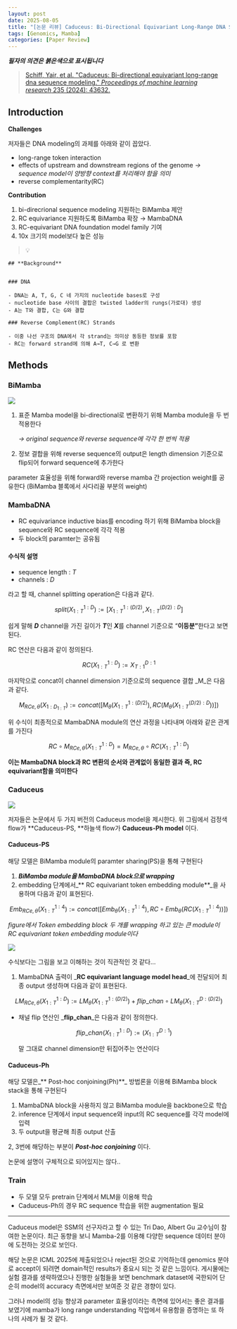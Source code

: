 ```yaml
---
layout: post
date: 2025-08-05
title: "[논문 리뷰] Caduceus: Bi-Directional Equivariant Long-Range DNA Sequence Modeling"
tags: [Genomics, Mamba]
categories: [Paper Review]
---
```


<span class="notion-red">_**필자의 의견은 붉은색으로 표시됩니다**_</span>


> [Schiff, Yair, et al. "Caduceus: Bi-directional equivariant long-range dna sequence modeling." ](https://pmc.ncbi.nlm.nih.gov/articles/PMC12189541/)[_Proceedings of machine learning research_](https://pmc.ncbi.nlm.nih.gov/articles/PMC12189541/)[ 235 (2024): 43632.](https://pmc.ncbi.nlm.nih.gov/articles/PMC12189541/)



## Introduction


**Challenges**


저자들은 DNA modeling의 과제를 아래와 같이 꼽았다.

- long-range token interaction
- effects of upstream and downstream regions of the genome 
_→ sequence model이 양방향 context를 처리해야 함을 의미_
- reverse complementarity(RC)

**Contribution**

1. bi-direcrional sequence modeling 지원하는 BiMamba 제안
1. RC equivariance 지원하도록 BiMamba 확장 → MambaDNA
1. RC-equivariant DNA foundation model family 기여
1. 10x 크기의 model보다 높은 성능

> 💡 


	## **Background**


	### DNA

	- DNA는 A, T, G, C 네 가지의 nucleotide bases로 구성
	- nucleotide base 사이의 결합은 twisted ladder의 rungs(가로대) 생성
	- A는 T와 결합, C는 G와 결합

	### Reverse Complement(RC) Strands

	- 이중 나선 구조의 DNA에서 각 strand는 의미상 동등한 정보를 포함
	- RC는 forward strand에 의해 A→T, C→G 로 변환


## Methods



### BiMamba


![](https://prod-files-secure.s3.us-west-2.amazonaws.com/542b861c-36a8-4051-84e5-8804b6728dba/2c247d59-7815-4980-99f0-8f0d21f445a7/image.png?X-Amz-Algorithm=AWS4-HMAC-SHA256&X-Amz-Content-Sha256=UNSIGNED-PAYLOAD&X-Amz-Credential=ASIAZI2LB466UIRO4O44%2F20251002%2Fus-west-2%2Fs3%2Faws4_request&X-Amz-Date=20251002T100119Z&X-Amz-Expires=3600&X-Amz-Security-Token=IQoJb3JpZ2luX2VjEJL%2F%2F%2F%2F%2F%2F%2F%2F%2F%2FwEaCXVzLXdlc3QtMiJHMEUCIQCF1m3jbZ2wuCoApXvFCR4b7EVyJGLbiWsX%2BDSXj8vhfQIgRUTFvmlydv1lmyUJA8maLesQiL1JM0gdMKn9Qzw6fEMq%2FwMIKxAAGgw2Mzc0MjMxODM4MDUiDLXjbCexJDHE8zfLISrcA58yrhj8Yna4q8UlU%2BsVLA2bGV7CZaJ%2BnSe1TWV4cxwRw9syhg3Ysjzicl97xiWxo3n4TGGnArdBqdrC6DWlOl0DMXVU8k5791t2w0GO5vY9bA7LXk2%2F6OowSX%2BSRw%2BUdrunt%2FgyZT5D1jnzBlR33MLb3hSKoDjkN%2FTSQF6%2FN%2FPjwnIIigWz%2Bwk4w%2B5%2FFxKa3rXCU3eoJTl2BewejDloSmWhv5%2BsCagUb%2F26PYG2NX7jmJMnnkFLh0lRlLtHDur0HjCrDJbmziR37DuIKPvNUsZO%2B0eg%2FYsHuIKAx1PTaiAm7v9gDoX17iYdZfUw64q1afKK7kNufRfhcZBEvBb%2F2s3LVaAj7NDDIaVvpR6TGJUCjjSjZf2hLr6ouASzYFpyxTy2IGsaA1zR6c%2F928GYQMVhF%2FdNDQrehyhakX2Ii9R70NZMs9YS1TArJx8sAFdp3dxhYOH3qZHW7FWMqHLljTSv7VZHBxKTUNbahvH9u3DfDkvQ2HePdIwLcyW%2Bd34AGbpyIEih64zTHcZmQxgWX2uy4SfYl%2BMb3XQYQrk0ZNZAyKZU%2BEsrymDLP5kqGcmEaPhzl3ELuzv5Z9ANbruiFSTlJenPFOz59tqUnEHqGgTOFWYPT8T2fYhuVScTMJaQ%2BcYGOqUBGKDdJV7XZPAflCXKVrHXC0QRlXAQlE07StfHMIGpYm%2BEB2fVatneOQ0J6xqppi3NqeAJzGPtvJKfUjKBmCdIJ1w9LWnqiVWYbB8SJh%2FM%2FEztl4NKD1iEGaWIi32LSmSUdGqeOjz3%2B7FMy4mR1LIT5kfioDJ9SgDYa6JZXspJwj0xeL5NHp8SqjsddMhSiqLdriOHYlxRCzUyM%2BhKBKDQjwF7auA4&X-Amz-Signature=5072e49535f5379e1b1be63bd3f0a51dd4bc033e53e3a33eb52282f73e59477e&X-Amz-SignedHeaders=host&x-amz-checksum-mode=ENABLED&x-id=GetObject)

1. 표준 Mamba model을 bi-directional로 변환하기 위해 Mamba module을 두 번 적용한다

	_→ original sequence와 reverse sequence에 각각 한 번씩 적용_

1. 정보 결합을 위해 reverse sequence의 output은 length dimension 기준으로 flip되어 forward sequence에 추가한다

parameter 효율성을 위해 forward와 reverse mamba 간 projection weight를 공유한다 (BiMamba 블록에서 사다리꼴 부분의 weight)



### MambaDNA

- RC equivariance inductive bias를 encoding 하기 위해 BiMamba block을 sequence와 RC sequence에 각각 적용
- 두 block의 paramter는 공유됨


#### 수식적 설명

- sequence length : _T_
- channels : _D_

라고 할 때,  channel splitting operation은 다음과 같다.


$$
split(X^{1:D}_{1:T}):=[X^{1:(D/2)}_{1:T},X^{(D/2):D}_{1:T}]
$$


<span class="notion-red">쉽게 말해 </span><span class="notion-red">_**D**_</span><span class="notion-red"> channel을 가진 길이가 </span><span class="notion-red">_**T**_</span><span class="notion-red">인 </span><span class="notion-red">_**X**_</span><span class="notion-red">를 channel 기준으로 “</span><span class="notion-red">**이등분”**</span><span class="notion-red">한다고 보면 된다.</span>


RC 연산은 다음과 같이 정의된다.


$$
RC(X^{1:D}_{1:T}):=X^{D:1}_{T:1}
$$


마지막으로 concat이 channel dimension 기준으로의 sequence 결합 _M_은 다음과 같다.


$$
M_{RCe,\theta}(X_{1:D_{1:T}}):=concat([M_{\theta}(X^{1:(D/2)}_{1:T}),RC(M_{\theta}(X^{(D/2):D}_{1:T}))])
$$


위 수식이 최종적으로 MambaDNA module의 연산 과정을 나타내며 아래와 같은 관계를 가진다


$$
RC\circ M_{RCe,\theta}(X^{1:D}_{1:T}) = M_{RCe,\theta} \circ RC(X^{1:D}_{1:T})
$$


**이는 MambaDNA block과 RC 변환의 순서와 관계없이 동일한 결과 즉, RC equivariant함을 의미한다**



### Caduceus


![](https://prod-files-secure.s3.us-west-2.amazonaws.com/542b861c-36a8-4051-84e5-8804b6728dba/f94a60d7-8145-473b-aef9-7c68d3ec604a/image.png?X-Amz-Algorithm=AWS4-HMAC-SHA256&X-Amz-Content-Sha256=UNSIGNED-PAYLOAD&X-Amz-Credential=ASIAZI2LB466UIRO4O44%2F20251002%2Fus-west-2%2Fs3%2Faws4_request&X-Amz-Date=20251002T100119Z&X-Amz-Expires=3600&X-Amz-Security-Token=IQoJb3JpZ2luX2VjEJL%2F%2F%2F%2F%2F%2F%2F%2F%2F%2FwEaCXVzLXdlc3QtMiJHMEUCIQCF1m3jbZ2wuCoApXvFCR4b7EVyJGLbiWsX%2BDSXj8vhfQIgRUTFvmlydv1lmyUJA8maLesQiL1JM0gdMKn9Qzw6fEMq%2FwMIKxAAGgw2Mzc0MjMxODM4MDUiDLXjbCexJDHE8zfLISrcA58yrhj8Yna4q8UlU%2BsVLA2bGV7CZaJ%2BnSe1TWV4cxwRw9syhg3Ysjzicl97xiWxo3n4TGGnArdBqdrC6DWlOl0DMXVU8k5791t2w0GO5vY9bA7LXk2%2F6OowSX%2BSRw%2BUdrunt%2FgyZT5D1jnzBlR33MLb3hSKoDjkN%2FTSQF6%2FN%2FPjwnIIigWz%2Bwk4w%2B5%2FFxKa3rXCU3eoJTl2BewejDloSmWhv5%2BsCagUb%2F26PYG2NX7jmJMnnkFLh0lRlLtHDur0HjCrDJbmziR37DuIKPvNUsZO%2B0eg%2FYsHuIKAx1PTaiAm7v9gDoX17iYdZfUw64q1afKK7kNufRfhcZBEvBb%2F2s3LVaAj7NDDIaVvpR6TGJUCjjSjZf2hLr6ouASzYFpyxTy2IGsaA1zR6c%2F928GYQMVhF%2FdNDQrehyhakX2Ii9R70NZMs9YS1TArJx8sAFdp3dxhYOH3qZHW7FWMqHLljTSv7VZHBxKTUNbahvH9u3DfDkvQ2HePdIwLcyW%2Bd34AGbpyIEih64zTHcZmQxgWX2uy4SfYl%2BMb3XQYQrk0ZNZAyKZU%2BEsrymDLP5kqGcmEaPhzl3ELuzv5Z9ANbruiFSTlJenPFOz59tqUnEHqGgTOFWYPT8T2fYhuVScTMJaQ%2BcYGOqUBGKDdJV7XZPAflCXKVrHXC0QRlXAQlE07StfHMIGpYm%2BEB2fVatneOQ0J6xqppi3NqeAJzGPtvJKfUjKBmCdIJ1w9LWnqiVWYbB8SJh%2FM%2FEztl4NKD1iEGaWIi32LSmSUdGqeOjz3%2B7FMy4mR1LIT5kfioDJ9SgDYa6JZXspJwj0xeL5NHp8SqjsddMhSiqLdriOHYlxRCzUyM%2BhKBKDQjwF7auA4&X-Amz-Signature=1ebc44a3fdabf216afd2909366d1a73d550e99d459da095d811c41396b0d1b51&X-Amz-SignedHeaders=host&x-amz-checksum-mode=ENABLED&x-id=GetObject)


저자들은 논문에서 두 가지 버전의 Caduceus model을 제시한다. 위 그림에서 검정색 flow가 **Caduceus-PS, **하늘색 flow가 **Caduceus-Ph model** 이다.



#### Caduceus-PS


해당 모델은 BiMamba module의 paramter sharing(PS)을 통해 구현된다

1. _**BiMamba module을 MambaDNA block으로 wrapping**_
1. embedding 단계에서_** RC equivariant token embedding module**_을 사용하며 다음과 같이 표현된다.

$$
Emb_{RCe,\theta}(X^{1:4}_{1:T}):=concat([Emb_{\theta}(X^{1:4}_{1:T}),RC \circ Emb_{\theta}(RC(X^{1:4}_{1:T}))])
$$


_figure에서 Token embedding block 두 개를 wrapping 하고 있는 큰 module이 RC equivariant token embedding module이다_


![](https://prod-files-secure.s3.us-west-2.amazonaws.com/542b861c-36a8-4051-84e5-8804b6728dba/b175e4da-71eb-4e91-8c23-a06dabe673c9/image.png?X-Amz-Algorithm=AWS4-HMAC-SHA256&X-Amz-Content-Sha256=UNSIGNED-PAYLOAD&X-Amz-Credential=ASIAZI2LB466UIRO4O44%2F20251002%2Fus-west-2%2Fs3%2Faws4_request&X-Amz-Date=20251002T100119Z&X-Amz-Expires=3600&X-Amz-Security-Token=IQoJb3JpZ2luX2VjEJL%2F%2F%2F%2F%2F%2F%2F%2F%2F%2FwEaCXVzLXdlc3QtMiJHMEUCIQCF1m3jbZ2wuCoApXvFCR4b7EVyJGLbiWsX%2BDSXj8vhfQIgRUTFvmlydv1lmyUJA8maLesQiL1JM0gdMKn9Qzw6fEMq%2FwMIKxAAGgw2Mzc0MjMxODM4MDUiDLXjbCexJDHE8zfLISrcA58yrhj8Yna4q8UlU%2BsVLA2bGV7CZaJ%2BnSe1TWV4cxwRw9syhg3Ysjzicl97xiWxo3n4TGGnArdBqdrC6DWlOl0DMXVU8k5791t2w0GO5vY9bA7LXk2%2F6OowSX%2BSRw%2BUdrunt%2FgyZT5D1jnzBlR33MLb3hSKoDjkN%2FTSQF6%2FN%2FPjwnIIigWz%2Bwk4w%2B5%2FFxKa3rXCU3eoJTl2BewejDloSmWhv5%2BsCagUb%2F26PYG2NX7jmJMnnkFLh0lRlLtHDur0HjCrDJbmziR37DuIKPvNUsZO%2B0eg%2FYsHuIKAx1PTaiAm7v9gDoX17iYdZfUw64q1afKK7kNufRfhcZBEvBb%2F2s3LVaAj7NDDIaVvpR6TGJUCjjSjZf2hLr6ouASzYFpyxTy2IGsaA1zR6c%2F928GYQMVhF%2FdNDQrehyhakX2Ii9R70NZMs9YS1TArJx8sAFdp3dxhYOH3qZHW7FWMqHLljTSv7VZHBxKTUNbahvH9u3DfDkvQ2HePdIwLcyW%2Bd34AGbpyIEih64zTHcZmQxgWX2uy4SfYl%2BMb3XQYQrk0ZNZAyKZU%2BEsrymDLP5kqGcmEaPhzl3ELuzv5Z9ANbruiFSTlJenPFOz59tqUnEHqGgTOFWYPT8T2fYhuVScTMJaQ%2BcYGOqUBGKDdJV7XZPAflCXKVrHXC0QRlXAQlE07StfHMIGpYm%2BEB2fVatneOQ0J6xqppi3NqeAJzGPtvJKfUjKBmCdIJ1w9LWnqiVWYbB8SJh%2FM%2FEztl4NKD1iEGaWIi32LSmSUdGqeOjz3%2B7FMy4mR1LIT5kfioDJ9SgDYa6JZXspJwj0xeL5NHp8SqjsddMhSiqLdriOHYlxRCzUyM%2BhKBKDQjwF7auA4&X-Amz-Signature=942861290c071eefaff050bf8b1e715e0e279e4a2870e848468e81b0b209d469&X-Amz-SignedHeaders=host&x-amz-checksum-mode=ENABLED&x-id=GetObject)


<span class="notion-red">수식보다는 그림을 보고 이해하는 것이 직관적인 것 같다…</span>

1. MambaDNA 출력이 _**RC equivariant language model head**_에 전달되어 최종 output 생성하며 다음과 같이 표현된다.

$$
LM_{RCe,\theta}(X^{1:D}_{1:T}):= LM_{\theta}(X^{1:(D/2)}_{1:T})+flip\_chan\circ LM_{\theta}(X^{D:(D/2)}_{1:T})
$$

- 채널 flip 연산인 _**flip\_chan**_은 다음과 같이 정의한다.

	$$
	flip\_chan(X^{1:D}_{1:T}):=(X^{D:1}_{1:T})
	$$


	말 그대로 channel dimension만 뒤집어주는 연산이다



#### Caduceus-Ph


해당 모델은_** Post-hoc conjoining(Ph)**_ 방법론을 이용해 BiMamba block stack을 통해 구현된다

1. MambaDNA block을 사용하지 않고 BiMamba module을 backbone으로 학습
1. inference 단계에서 input sequence와 input의 RC sequence를 각각 model에 입력
1. 두 output을 평균해 최종 output 산출

2, 3번에 해당하는 부분이 _**Post-hoc conjoining**_ 이다.


<span class="notion-red">논문에 설명이 구체적으로 되어있지는 않다..</span>



### Train

- 두 모델 모두 pretrain 단계에서 MLM을 이용해 학습
- Caduceus-Ph의 경우 RC sequence 학습을 위한 augmentation 필요

---


<span class="notion-red">Caduceus model은 SSM의 선구자라고 할 수 있는 Tri Dao, Albert Gu 교수님이 참여한 논문이다. 최근 동향을 보니 Mamba-2를 이용해 다양한 sequence 데이터 분야에 도전하는 것으로 보인다.</span>


<span class="notion-red">해당 논문은 ICML 2025에 제출되었으나 reject된 것으로 기억하는데 genomics 분야로 accept이 되려면 domain적인 results가 중요시 되는 것 같은 느낌이다. 게시물에는 실험 결과를 생략하였으나 진행한 실험들을 보면 benchmark dataset에 국한되어 단순히 model의 accuracy 측면에서만 보여준 것 같은 경향이 있다.</span>


<span class="notion-red">그러나 model의 성능 향상과 parameter 효율성이라는 측면에 있어서는 좋은 결과를 보였기에 mamba가 long range understanding 작업에서 유용함을 증명하는 또 하나의 사례가 될 것 같다.</span>

